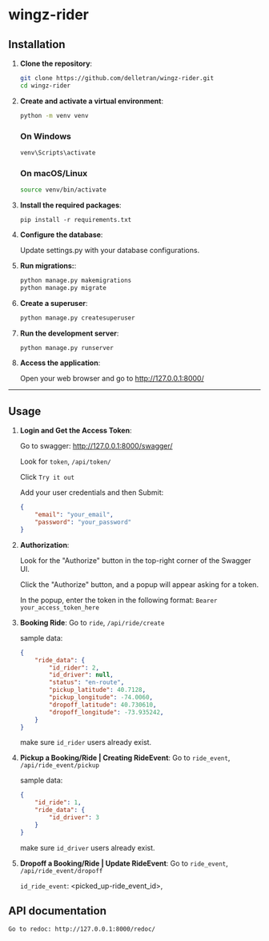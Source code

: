 # wingz-rider

## Installation

1. **Clone the repository**:

    ```bash
    git clone https://github.com/delletran/wingz-rider.git
    cd wingz-rider
    ```

2.  **Create and activate a virtual environment**:

    ```bash
    python -m venv venv
    ```

    ### On Windows
    ```bash
    venv\Scripts\activate
    ```

    ### On macOS/Linux
    ```bash
    source venv/bin/activate
    ```


3. **Install the required packages**:

    `pip install -r requirements.txt`

4. **Configure the database**:

    Update settings.py with your database configurations.

5. **Run migrations:**:

    ```bash
    python manage.py makemigrations
    python manage.py migrate
    ```

6. **Create a superuser**:

    ```bash
    python manage.py createsuperuser
    ```

7. **Run the development server**:

    ```bash
    python manage.py runserver

    ```

8. **Access the application**:
    
    Open your web browser and go to http://127.0.0.1:8000/

-----

## Usage


1. **Login and Get the Access Token**:

    Go to swagger: http://127.0.0.1:8000/swagger/
    
    Look for `token`, `/api/token/` 

    Click `Try it out`

    Add your user credentials and then Submit:
    ```json
    {
        "email": "your_email",
        "password": "your_password"
    }
    ```

2. **Authorization**:

    Look for the "Authorize" button in the top-right corner of the Swagger UI.

    Click the "Authorize" button, and a popup will appear asking for a token.

    In the popup, enter the token in the following format:
    `Bearer your_access_token_here`
    

3. **Booking Ride**:
    Go to `ride`, `/api/ride/create`

    sample data:
    ```json
    {
        "ride_data": {
            "id_rider": 2,
            "id_driver": null,
            "status": "en-route",
            "pickup_latitude": 40.7128,
            "pickup_longitude": -74.0060,
            "dropoff_latitude": 40.730610,
            "dropoff_longitude": -73.935242,
        }
    }
    ```

    make sure `id_rider` users already exist.

    
4. **Pickup a Booking/Ride | Creating RideEvent**:
    Go to `ride_event`, `/api/ride_event/pickup`

    sample data:
    ```json
    {
        "id_ride": 1,
        "ride_data": {
            "id_driver": 3
        }
    }
    ```

    make sure `id_driver` users already exist.

4. **Dropoff a Booking/Ride | Update RideEvent**:
    Go to `ride_event`, `/api/ride_event/dropoff`

    `id_ride_event`: <picked_up-ride_event_id>,


## API documentation

    Go to redoc: http://127.0.0.1:8000/redoc/

